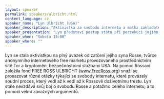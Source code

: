 ```yaml
---
layout: speaker
permalink: speakers/ulbricht.html
content_language: cz
speaker_name: "Lyn Ulbricht (USA)"
speaker_description: "Aktivistka za svobodu internetu a matka zakladatele freemarketu Silk Road Rosse Ulbrichta"
speaker_presentation: "Lyn představí postup státu při perzekuci jejího syna Rosse Ulbrichta, nastíní, co se bude dít v kauze Silk Road nadále a vysvětlí, jak se, jaký dopad může mít kauza na každhé z vás."
speaker_when: "Sobota 18:00"
speaker_where: ""
---
```


Lyn se stala aktivistkou na plný úvazek od zatčení jejího syna Rosse, tvůrce anonymního internetového free marketu provozovaného prostřednictvím sítě Tor a kryptoměn, bezpečnostními službami USA. Na pomoc Rossovi založila fond FREE ROSS ULBRICHT (www.FreeRoss.org) snaží se prosazovat různé otázky týkající se svobody internetu, které provázely soudní proces, který vedl až k vedl až k Rossově doživotnímu trestu. Lyn stále nevzdává svůj boj o svobodu Rosse a potažmo celého internetu, a to pomocí velmi závažných argumentů.